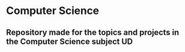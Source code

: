 # Computer Science
<h2>Repository made for the topics and projects in the Computer Science subject UD</h2>
